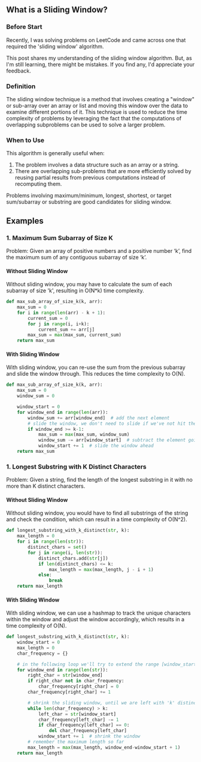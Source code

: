 ## What is a Sliding Window?

### Before Start

Recently, I was solving problems on LeetCode and came across one that required the 'sliding window' algorithm.

This post shares my understanding of the sliding window algorithm. But, as I'm still learning, there might be mistakes. If you find any, I'd appreciate your feedback. 

### Definition

The sliding window technique is a method that involves creating a "window" or sub-array over an array or list and moving this window over the data to examine different portions of it. This technique is used to reduce the time complexity of problems by leveraging the fact that the computations of overlapping subproblems can be used to solve a larger problem.

### When to Use

This algorithm is generally useful when:

1. The problem involves a data structure such as an array or a string.
2. There are overlapping sub-problems that are more efficiently solved by reusing partial results from previous computations instead of recomputing them.

Problems involving maximum/minimum, longest, shortest, or target sum/subarray or substring are good candidates for sliding window.

## Examples

### 1. **Maximum Sum Subarray of Size K**

Problem: Given an array of positive numbers and a positive number ‘k’, find the maximum sum of any contiguous subarray of size ‘k’.

#### Without Sliding Window

Without sliding window, you may have to calculate the sum of each subarray of size 'k', resulting in O(N*k) time complexity. 

```python
def max_sub_array_of_size_k(k, arr):
    max_sum = 0
    for i in range(len(arr) - k + 1):
        current_sum = 0
        for j in range(i, i+k):
            current_sum += arr[j]
        max_sum = max(max_sum, current_sum)
    return max_sum
```

#### With Sliding Window

With sliding window, you can re-use the sum from the previous subarray and slide the window through. This reduces the time complexity to O(N).

```python
def max_sub_array_of_size_k(k, arr):
    max_sum = 0
    window_sum = 0

    window_start = 0
    for window_end in range(len(arr)):
        window_sum += arr[window_end]  # add the next element
        # slide the window, we don't need to slide if we've not hit the required window size of 'k'
        if window_end >= k-1:
            max_sum = max(max_sum, window_sum)
            window_sum -= arr[window_start]  # subtract the element going out
            window_start += 1  # slide the window ahead
    return max_sum
```

### 1. **Longest Substring with K Distinct Characters**

Problem: Given a string, find the length of the longest substring in it with no more than K distinct characters.

#### Without Sliding Window

Without sliding window, you would have to find all substrings of the string and check the condition, which can result in a time complexity of O(N^2).

```python
def longest_substring_with_k_distinct(str, k):
    max_length = 0
    for i in range(len(str)):
        distinct_chars = set()
        for j in range(i, len(str)):
            distinct_chars.add(str[j])
            if len(distinct_chars) <= k:
                max_length = max(max_length, j - i + 1)
            else:
                break
    return max_length
```

#### With Sliding Window

With sliding window, we can use a hashmap to track the unique characters within the window and adjust the window accordingly, which results in a time complexity of O(N).

```python
def longest_substring_with_k_distinct(str, k):
    window_start = 0
    max_length = 0
    char_frequency = {}

    # in the following loop we'll try to extend the range [window_start, window_end]
    for window_end in range(len(str)):
        right_char = str[window_end]
        if right_char not in char_frequency:
            char_frequency[right_char] = 0
        char_frequency[right_char] += 1

        # shrink the sliding window, until we are left with 'k' distinct characters in the char_frequency
        while len(char_frequency) > k:
            left_char = str[window_start]
            char_frequency[left_char] -= 1
            if char_frequency[left_char] == 0:
                del char_frequency[left_char]
            window_start += 1  # shrink the window
        # remember the maximum length so far
        max_length = max(max_length, window_end-window_start + 1)
    return max_length
```

